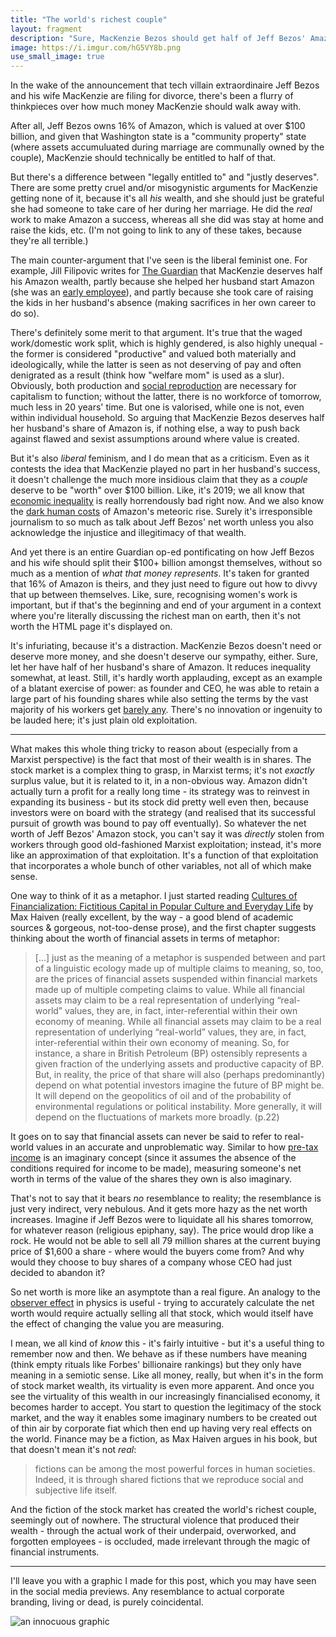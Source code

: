 ```yaml
---
title: "The world's richest couple"
layout: fragment
description: "Sure, MacKenzie Bezos should get half of Jeff Bezos' Amazon stock. But in an ideal world, that would be worth nothing."
image: https://i.imgur.com/hG5VY8b.png
use_small_image: true
---
```


In the wake of the announcement that tech villain extraordinaire Jeff Bezos and his wife MacKenzie are filing for divorce, there's been a flurry of thinkpieces over how much money MacKenzie should walk away with.

After all, Jeff Bezos owns 16% of Amazon, which is valued at over $100 billion, and given that Washington state is a "community property" state (where assets accumuluated during marriage are communally owned by the couple), MacKenzie should technically be entitled to half of that.

But there's a difference between "legally entitled to" and "justly deserves". There are some pretty cruel and/or misogynistic arguments for MacKenzie getting none of it, because it's all _his_ wealth, and she should just be grateful she had someone to take care of her during her marriage. He did the _real_ work to make Amazon a success, whereas all she did was stay at home and raise the kids, etc. (I'm not going to link to any of these takes, because they're all terrible.)

The main counter-argument that I've seen is the liberal feminist one. For example, Jill Filipovic writes for [The Guardian](https://www.theguardian.com/commentisfree/2019/jan/12/mackenzie-bezos-divorce-jeff-why-she-deserves-wealth-money-husband) that MacKenzie deserves half his Amazon wealth, partly because she helped her husband start Amazon (she was an [early employee](https://www.wired.com/story/mackenzie-bezos-amazon-lone-genius-myth/)), and partly because she took care of raising the kids in her husband's absence (making sacrifices in her own career to do so).

There's definitely some merit to that argument. It's true that the waged work/domestic work split, which is highly gendered, is also highly unequal - the former is considered "productive" and valued both materially and ideologically, while the latter is seen as not deserving of pay and often denigrated as a result (think how "welfare mom" is used as a slur). Obviously, both production and [social reproduction](https://www.plutobooks.com/blog/social-reproduction-theory-ferguson/) are necessary for capitalism to function; without the latter, there is no workforce of tomorrow, much less in 20 years' time. But one is valorised, while one is not, even within individual household. So arguing that MacKenzie Bezos deserves half her husband's share of Amazon is, if nothing else, a way to push back against flawed and sexist assumptions around where value is created.

But it's also _liberal_ feminism, and I do mean that as a criticism. Even as it contests the idea that MacKenzie played no part in her husband's success, it doesn't challenge the much more insidious claim that they as a _couple_ deserve to be "worth" over $100 billion. Like, it's 2019; we all know that [economic inequality](/posts/fragments-14) is really horrendously bad right now. And we also know the [dark human costs](https://www.thenation.com/article/heike-geissler-seasonal-associate-amazon/) of Amazon's meteoric rise. Surely it's irresponsible journalism to so much as talk about Jeff Bezos' net worth unless you also acknowledge the injustice and illegitimacy of that wealth.

And yet there is an entire Guardian op-ed pontificating on how Jeff Bezos and his wife should split their $100+ billion amongst themselves, without so much as a mention of _what that money represents_. It's taken for granted that 16% of Amazon is theirs, and they just need to figure out how to divvy that up between themselves. Like, sure, recognising women's work is important, but if that's the beginning and end of your argument in a context where you're literally discussing the richest man on earth, then it's not worth the HTML page it's displayed on.

It's infuriating, because it's a distraction. MacKenzie Bezos doesn't need or deserve more money, and she doesn't deserve our sympathy, either. Sure, let her have half of her husband's share of Amazon. It reduces inequality somewhat, at least. Still, it's hardly worth applauding, except as an example of a blatant exercise of power: as founder and CEO, he was able to retain a large part of his founding shares while also setting the terms by the vast majority of his workers get [barely any](https://www.theverge.com/2018/10/3/17934194/amazon-minimum-wage-raise-stock-options-bonus-warehouse). There's no innovation or ingenuity to be lauded here; it's just plain old exploitation.

***

What makes this whole thing tricky to reason about (especially from a Marxist perspective) is the fact that most of their wealth is in shares. The stock market is a complex thing to grasp, in Marxist terms; it's not _exactly_ surplus value, but it is related to it, in a non-obvious way. Amazon didn't actually turn a profit for a really long time - its strategy was to reinvest in expanding its business - but its stock did pretty well even then, because investors were on board with the strategy (and realised that its successful pursuit of growth was bound to pay off eventually). So whatever the net worth of Jeff Bezos' Amazon stock, you can't say it was _directly_ stolen from workers through good old-fashioned Marxist exploitation; instead, it's more like an approximation of that exploitation. It's a function of that exploitation that incorporates a whole bunch of other variables, not all of which make sense.

One way to think of it as a metaphor. I just started reading [Cultures of Financialization: Fictitious Capital in Popular Culture
and Everyday Life](https://maxhaiven.com/2014/01/10/cultures-of-financialization/) by Max Haiven (really excellent, by the way - a good blend of academic sources & gorgeous, not-too-dense prose), and the first chapter suggests thinking about the worth of financial assets in terms of metaphor:

> [...] just as the meaning of a metaphor is suspended between and part of a linguistic ecology made up of multiple claims to meaning, so, too, are the prices of financial assets suspended within financial markets made up of multiple competing claims to value. While all financial assets may claim to be a real representation of underlying “real-world” values, they are, in fact, inter-referential within their own economy of meaning. While all financial assets may claim to be a real representation of underlying “real-world” values, they are, in fact, inter-referential within their own economy of meaning. So, for instance, a share in British Petroleum (BP) ostensibly represents a given fraction of the underlying assets and productive capacity of BP. But, in reality, the price of that share will also (perhaps predominantly) depend on what potential investors imagine the future of BP might be. It will depend on the geopolitics of oil and of the probability of environmental regulations or political instability. More generally, it will depend on the fluctuations of markets more broadly. (p.22)

It goes on to say that financial assets can never be said to refer to real-world values in an accurate and unproblematic way. Similar to how [pre-tax income](/posts/fragments-15) is an imaginary concept (since it assumes the absence of the conditions required for income to be made), measuring someone's net worth in terms of the value of the shares they own is also imaginary.

That's not to say that it bears _no_ resemblance to reality; the resemblance is just very indirect, very nebulous. And it gets more hazy as the net worth increases. Imagine if Jeff Bezos were to liquidate all his shares tomorrow, for whatever reason (religious epiphany, say). The price would drop like a rock. He would not be able to sell all 79 million shares at the current buying price of $1,600 a share - where would the buyers come from? And why would they choose to buy shares of a company whose CEO had just decided to abandon it?

So net worth is more like an asymptote than a real figure. An analogy to the [observer effect](https://en.wikipedia.org/wiki/Observer_effect_(physics)) in physics is useful - trying to accurately calculate the net worth would require actually selling all that stock, which would itself have the effect of changing the value you are measuring.

I mean, we all kind of _know_ this - it's fairly intuitive - but it's a useful thing to remember now and then. We behave as if these numbers have meaning (think empty  rituals like Forbes' billionaire rankings) but they only have meaning in a semiotic sense. Like all money, really, but when it's in the form of stock market wealth, its virtuality is even more apparent. And once you see the virtuality of this wealth in our increasingly financialised economy, it becomes harder to accept. You start to question the legitimacy of the stock market, and the way it enables some imaginary numbers to be created out of thin air by corporate fiat which then end up having very real effects on the world. Finance may be a fiction, as Max Haiven argues in his book, but that doesn't mean it's not _real_:

> fictions can be among the most powerful forces in human societies. Indeed, it is through shared fictions that we reproduce social and subjective life itself.

And the fiction of the stock market has created the world's richest couple, seemingly out of nowhere. The structural violence that produced their wealth - through the actual work of their underpaid, overworked, and forgotten employees - is occluded, made irrelevant through the magic of financial instruments.

***

I'll leave you with a graphic I made for this post, which you may have seen in the social media previews. Any resemblance to actual corporate branding, living or dead, is purely coincidental.

![an innocuous graphic](https://i.imgur.com/hG5VY8b.png)
